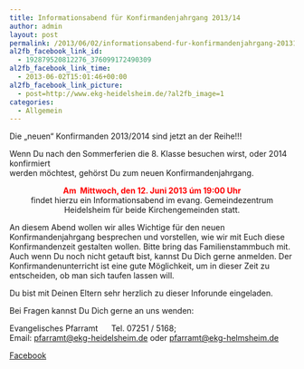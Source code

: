 ```yaml
---
title: Informationsabend für Konfirmandenjahrgang 2013/14
author: admin
layout: post
permalink: /2013/06/02/informationsabend-fur-konfirmandenjahrgang-201314/
al2fb_facebook_link_id:
  - 192879520812276_376099172490309
al2fb_facebook_link_time:
  - 2013-06-02T15:01:46+00:00
al2fb_facebook_link_picture:
  - post=http://www.ekg-heidelsheim.de/?al2fb_image=1
categories:
  - Allgemein
---
```

<p dir="ltr" id="docs-internal-guid-7305c33e-0561-f10b-30da-7947a23932e0">
  Die „neuen“ Konfirmanden 2013/2014 sind jetzt an der Reihe!!!
</p>

<p dir="ltr">
  Wenn Du nach den Sommerferien die 8. Klasse besuchen wirst, oder 2014 konfirmiert<br /> werden möchtest, gehörst Du zum neuen Konfirmandenjahrgang.
</p>

<p dir="ltr" style="text-align: center;">
  <strong><span style="color: #ff0000;">Am  Mittwoch, den 12. Juni 2013 úm 19:00 Uhr</span> </strong><br /> findet hierzu ein Informationsabend im evang. Gemeindezentrum Heidelsheim für beide Kirchengemeinden statt.
</p>

<p dir="ltr">
  An diesem Abend wollen wir alles Wichtige für den neuen Konfirmandenjahrgang besprechen und vorstellen, wie wir mit Euch diese Konfirmandenzeit gestalten wollen. Bitte bring das Familienstammbuch mit. Auch wenn Du noch nicht getauft bist, kannst Du Dich gerne anmelden. Der Konfirmandenunterricht ist eine gute Möglichkeit, um in dieser Zeit zu entscheiden, ob man sich taufen lassen will.
</p>

<p dir="ltr">
  Du bist mit Deinen Eltern sehr herzlich zu dieser Inforunde eingeladen.
</p>

<p dir="ltr">
  Bei Fragen kannst Du Dich gerne an uns wenden:
</p>

Evangelisches Pfarramt      Tel. 07251 / 5168;  
Email: <span style="color: #3366ff;"><a href="mailto:pfarramt@ekg-heidelsheim.de"><span style="color: #3366ff;">pfarramt@ekg-heidelsheim.de</span></a></span> oder <span style="color: #3366ff;">pfarramt@ekg-helmsheim.de</span>

<div class="al2fb_anchor">
  <a href="http://www.facebook.com/permalink.php?story_fbid=376099172490309&id=192879520812276" target="_blank">Facebook</div></a>